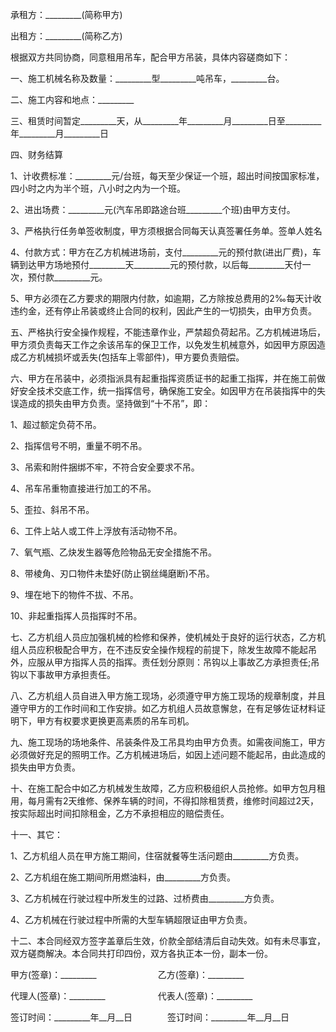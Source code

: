 
 


承租方：_________(简称甲方)


出租方：_________(简称乙方)


根据双方共同协商，同意租用吊车，配合甲方吊装，具体内容磋商如下：


一、施工机械名称及数量：_________型_________吨吊车，_________台。


二、施工内容和地点：_________


三、租赁时间暂定_________天，从_________年_________月_________日至_________年_________月_________日


四、财务结算


1、计收费标准：_________元/台班，每天至少保证一个班，超出时间按国家标准，四小时之内为半个班，八小时之内为一个班。


2、进出场费：_________元(汽车吊即路途台班_________个班)由甲方支付。


3、严格执行任务单签收制度，甲方须根据合同每天认真签署任务单。签单人姓名


4、付款方式：甲方在乙方机械进场前，支付_________元的预付款(进出厂费)，车辆到达甲方场地预付_________天_________元的预付款，以后每_________天付一 次，预付款_________元。


5、甲方必须在乙方要求的期限内付款，如逾期，乙方除按总费用的2‰每天计收违约金，还有停止吊装或终止合同的权利，因此产生的一切损失，由甲方负责。


五、严格执行安全操作规程，不能违章作业，严禁超负荷起吊。乙方机械进场后，甲方须负责每天工作之余该吊车的保卫工作，以免发生机械意外，如因甲方原因造成乙方机械损坏或丢失(包括车上零部件)，甲方要负责赔偿。


六、甲方在吊装中，必须指派具有起重指挥资质证书的起重工指挥，并在施工前做好安全技术交底工作，统一指挥信号，确保施工安全。如因甲方在吊装指挥中的失误造成的损失由甲方负责。坚持做到“十不吊”，即：


1、超过额定负荷不吊。


2、指挥信号不明，重量不明不吊。


3、吊索和附件捆绑不牢，不符合安全要求不吊。


4、吊车吊重物直接进行加工的不吊。


5、歪拉、斜吊不吊。


6、工件上站人或工件上浮放有活动物不吊。


7、氧气瓶、乙炔发生器等危险物品无安全措施不吊。


8、带棱角、刃口物件未垫好(防止钢丝绳磨断)不吊。


9、埋在地下的物件不拔、不吊。


10、非起重指挥人员指挥时不吊。


七、乙方机组人员应加强机械的检修和保养，使机械处于良好的运行状态，乙方机组人员应积极配合甲方，在不违反安全操作规程的前提下，除发生故障不能起吊外，应服从甲方指挥人员的指挥。责任划分原则：吊钩以上事故乙方承担责任;吊钩以下事故甲方承担责任。


八、乙方机组人员自进入甲方施工现场，必须遵守甲方施工现场的规章制度，并且遵守甲方的工作时间和工作安排。如乙方机组人员故意懈怠，在有足够佐证材料证明下，甲方有权要求更换更高素质的吊车司机。


九、施工现场的场地条件、吊装条件及工吊具均由甲方负责。如需夜间施工，甲方必须做好充足的照明工作。乙方机械进场后，如因上述问题不能起吊，由此造成的损失由甲方负责。


十、在施工配合中如乙方机械发生故障，乙方应积极组织人员抢修。如甲方包月租用，每月需有2天维修、保养车辆的时间，不得扣除租赁费，维修时间超过2天，按实际超出时间扣除租金，乙方不承担相应的赔偿责任。


十一、其它：


1、乙方机组人员在甲方施工期间，住宿就餐等生活问题由_________方负责。


2、乙方机组在施工期间所用燃油料，由_________方负责。


3、乙方机械在行驶过程中所发生的过路、过桥费由_________方负责。


4、乙方机械在行驶过程中所需的大型车辆超限证由甲方负责。


十二、本合同经双方签字盖章后生效，价款全部结清后自动失效。如有未尽事宜，双方磋商解决。本合同共打印四份，双方各执正本一份，副本一份。


甲方(签章)：_________　　　　　　　乙方(签章)：_________


代理人(签章)：_________　　　　　　代表人(签章)：_________


签订时间：_________年__月__日　　　　签订时间：_________年__月__日
 


 

 
 
 
 
 
  


  
 

  


  


  
 
 
 
 

